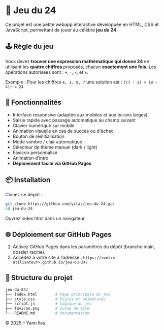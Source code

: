 # 🎯 Jeu du 24

Ce projet est une petite webapp interactive développée en HTML, CSS et JavaScript, permettant de jouer au célèbre **jeu du 24**.

## 🕹️ Règle du jeu

Vous devez **trouver une expression mathématique qui donne 24** en utilisant les **quatre chiffres** proposés, chacun **exactement une fois**.
Les opérations autorisées sont : `+`, `-`, `×`, et `÷`.

Exemple :
Pour les chiffres `4, 1, 8, 7` une solution est :
`((7 - 1) × (8 - 4)) = 24`

## 🚀 Fonctionnalités

- Interface responsive (adaptée aux mobiles et aux écrans larges)
- Saisie rapide avec passage automatique au champ suivant
- Clavier numérique sur mobile
- Animation visuelle en cas de succès ou d'échec
- Bouton de réinitialisation
- Mode sombre / clair automatique
- Sélecteur de thème manuel (dark / light)
- Favicon personnalisé
- Animation d’intro
- **Déploiement facile via GitHub Pages**

## 📦 Installation

Clonez ce dépôt :

```bash
git clone https://github.com/yilas/jeu-du-24.git
cd jeu-du-24
```

Ouvrez index.html dans un navigateur.

## 🌐 Déploiement sur GitHub Pages

1. Activez GitHub Pages dans les paramètres du dépôt (branche main, dossier racine).
1. Accédez à votre site à l’adresse : `https://<votre-utilisateur>.github.io/jeu-du-24/`

## 🧱 Structure du projet

```bash
jeu-du-24/
├── index.html        # Page principale du jeu
├── style.css         # Styles et animations
├── script.js         # Logique du jeu
├── favicon.png       # Icône du site
└── README.md         # Documentation
```

© 2025 – Yann Ilas
